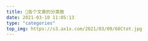 ```yaml
---
title: 🌠各个文章的分类敖
date: 2021-03-10 11:05:13
type: "categories"
top_img: https://s3.ax1x.com/2021/03/09/68Ctot.jpg
---
```

